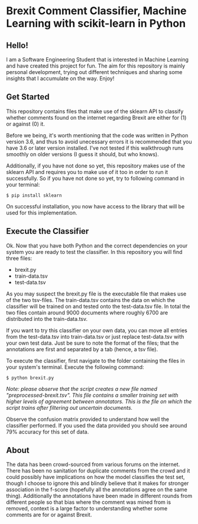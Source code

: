 # Brexit Comment Classifier, Machine Learning with scikit-learn in Python
## Hello!

I am a Software Engineering Student that is interested in Machine Learning and have created this project for fun. The aim for this repository is mainly personal development, trying out different techniques and sharing some insights that I accumulate on the way. Enjoy!

## Get Started

This repository contains files that make use of the sklearn API to classify whether comments found on the internet regarding Brexit are either for (1) or against (0) it.

Before we being, it's worth mentioning that the code was written in Python version 3.6, and thus to avoid unecessary errors it is recommended that you have 3.6 or later version installed. I've not tested if this walkthrough runs smoothly on older versions (I guess it should, but who knows).

Additionally, if you have not done so yet, this repository makes use of the sklearn API and requires you to make use of it too in order to run it successfully. So if you have not done so yet, try to following command in your terminal:
```
$ pip install sklearn
```
On successful installation, you now have access to the library that will be used for this implementation.

## Execute the Classifier
Ok. Now that you have both Python and the correct dependencies on your system you are ready to test the classifier. In this repository you will find three files:

- brexit.py
- train-data.tsv
- test-data.tsv

As you may suspect the brexit.py file is the executable file that makes use of the two tsv-files. The train-data.tsv contains the data on which the classifier will be trained on and tested onto the test-data.tsv file. In total the two files contain around 9000 documents where roughly 6700 are distributed into the train-data.tsv. 

If you want to try this classifier on your own data, you can move all entries from the test-data.tsv into train-data.tsv or just replace test-data.tsv with your own test data. Just be sure to note the format of the files; that the annotations are first and separated by a tab (hence, a tsv file).

To execute the classifier, first navigate to the folder containing the files in your system's terminal. Execute the following command:
```
$ python brexit.py
```
*Note: please observe that the script creates a new file named "preprocessed-brexit.tsv". This file contains a smaller training set with higher levels of agreement between annotators. This is the file on which the script trains after filtering out uncertain documents.*

Observe the confusion matrix provided to understand how well the classifier performed. If you used the data provided you should see around 79% accuracy for this set of data.

## About
The data has been crowd-sourced from various forums on the internet. There has been no sanitation for duplicate comments from the crowd and it could possibly have implications on how the model classifies the test set, though I choose to ignore this and blindly believe that it makes for stronger association in the f-score (hopefully all the annotations agree on the same thing). Additionally the annotations have been made in different rounds from different people so that bias where the comment was mined from is removed, context is a large factor to understanding whether some comments are for or against Brexit. 